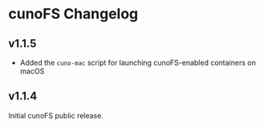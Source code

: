 # cunoFS Changelog
   
## v1.1.5
   
- Added the `cuno-mac` script for launching cunoFS-enabled containers on macOS
   
## v1.1.4

Initial cunoFS public release.
